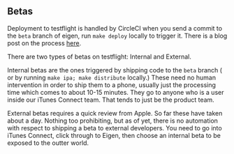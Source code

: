 ## Betas

Deployment to testflight is handled by CircleCI when you send a commit to the `beta` branch of eigen, run `make deploy` locally to trigger it. There is a blog post on the process [here](http://artsy.github.io/blog/2015/12/15/Automating-Testflight-Deploys/).

There are two types of betas on testflight: Internal and External.

Internal betas are the ones triggered by shipping code to the `beta` branch ( or by running `make ipa; make distribute` locally.) These need no human intervention in order to ship them to a phone, usually just the processing time which comes to about 10-15 minutes. They go to anyone who is a user inside our iTunes Connect team. That tends to just be the product team.

External betas requires a quick review from Apple. So far these have taken about a day. Nothing too prohibiting, but as of yet, there is no automation with respect to shipping a beta to external developers. You need to go into iTunes Connect, click through to Eigen, then choose an internal beta to be exposed to the outter world.
